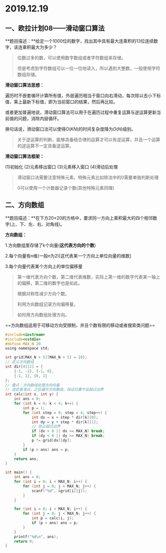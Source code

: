 # 2019.12.19

## 一、欧拉计划08——滑动窗口算法

**题目描述：**给定一个1000位的数字，找出其中具有最大连乘积的13位连续数字，该连乘积最大为多少？

> 位数过多的数，可以使用数字数组或者字符数组来存储。
>
> 但是考虑到字符数组可以一位一位地读入，所以遇到大整数，一般使用字符数组存储。

**滑动窗口算法思想：**

遍历时不嵌套循环计算所有值，外层遍历相当于窗口向右滑动，每次除以去小下标值，乘上最新下标值，即为当前窗口的结果，然后再比较。

或者更加普遍地说，滑动窗口算法可以用于在遍历过程中重复运算与逆运算更新当前值的问题，消除内层循环。

换句话说，滑动窗口法可以使得$O(KN)$的时间复杂度降为$O(N)$级别。

>关于逆运算的判断，能够具备结合律的运算才可以有逆运算，并且一个运算的逆运算不一定具备逆运算。

**滑动窗口算法框架：**

(1)初始化 (2)元素移出窗口 (3)元素移入窗口 (4)滑动后处理

> 滑动窗口法需要注意特殊元素，特殊元素比如除法中的0需要单独判断处理
>
> 0可以使用一个计数器记录个数(其他特殊元素同理)



## 二、方向数组

**题目描述：**在下方20×20的方格中，要求同一方向上乘积最大的四个相邻数字(上、下、左、右、对角线)。

**方向数组：**

1.方向数组里存储了k个向量(**这代表方向的个数**)

2.每个向量有n维(一般n为2)[这代表某一个方向上单位向量的维数]

3.每个向量代表某个方向上的单位偏移量

>第一维代表方向个数，第二维代表维数，实际上第一维的数字代表某一轴上的偏移，第二维的数字也是如此。
>
>根据对称性减少方向个数。
>
>利用方向数组记录方向偏移量。
>
>如何用方向数组处理方向。

==方向数组适用于可移动方向受限制，并且个数有限的移动或者搜索类问题==

```c
#include<iostream>
#include<cstdio>
#define MAX_N 20
using namespace std;

int grid[MAX_N + 5][MAX_N + 5] = {0};
// 定义方向数组
int dir[4][2] = {
    {-1, -1}, {-1, 0},
    {-1, 1}, {0, 1}
};
// 重点：方向数组处理方向向量
// 选定基准点，之后遍历方向数组，保证位置不会超过边界
int calc(int x, int y) {
    int ans = 0;
    for (int k = 0; k < 4; k++) {
        int p = 1;
        for (int step = 0; step < 4; step++) {
            int dx = x + step * dir[k][0];
            int dy = y + step * dir[k][1];
            // 防止超过边界
            if (dx < 0 || dx >= MAX_N) break;
            if (dy < 0 || dy >= MAX_N) break;
            p *= grid[dx][dy];
        }
        if (p > ans) ans = p;
    }
    return ans;
} 

int main() {
    int ans = 0;
    for (int i = 0; i < MAX_N; i++) {
        for (int j = 0; j < MAX_N; j++) {
            scanf("%d", &grid[i][j]);
        }
    } 

    for (int i = 0; i < MAX_N; i++) {
        for (int j = 0; j < MAX_N; j++) {
            int p = calc(i, j);
            if (p > ans) ans = p;
        }
    }
    printf("%d\n", ans);
    return 0; 
}

```

